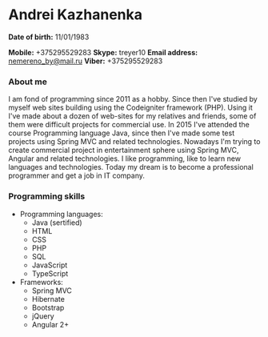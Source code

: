 # Andrei Kazhanenka

**Date of birth:** 11/01/1983

**Mobile:** +375295529283
**Skype:** treyer10
**Email address:** nemereno_by@mail.ru
**Viber:** +375295529283

### About me
I am fond of programming since 2011 as a hobby. 
Since then I've studied by myself web sites building using the Codeigniter framework (PHP). Using it I've made about a dozen of web-sites for my relatives and friends, some of them were difficult projects for commercial use. In 2015 I've attended the course Programming language Java, since then I've made some test projects using Spring MVC and related technologies. Nowadays I'm trying to create commercial project in entertainment sphere using Spring MVC, Angular and related technologies.
I like programming, like to learn new languages ​​and technologies.
Today my dream is to become a professional programmer and get a job in IT company.

### Programming skills
* Programming languages:
    * Java (sertified)
    * HTML
    * CSS
    * PHP
    * SQL
    * JavaScript
    * TypeScript
* Frameworks: 
    * Spring MVC
    * Hibernate
    * Bootstrap
    * jQuery
    * Angular 2+



